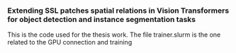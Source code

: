 ### Extending SSL patches spatial relations in Vision Transformers for object detection and instance segmentation tasks
This is the code used for the thesis work. The file trainer.slurm is the one related to the GPU connection and training
